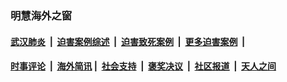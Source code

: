 
### 明慧海外之窗

####  [武汉肺炎](indexes/365.md?t=03170600) &nbsp;|&nbsp;  [迫害案例综述](indexes/328.md?t=03170600) &nbsp;|&nbsp; [迫害致死案例](indexes/277.md?t=03170600)  &nbsp;|&nbsp; [更多迫害案例](indexes/81.md?t=03170600)  &nbsp;|&nbsp; 
####  [时事评论](indexes/19.md?t=03170600) &nbsp;|&nbsp; [海外简讯](indexes/245.md?t=03170600)&nbsp;|&nbsp;  [社会支持](indexes/140.md?t=03170600) &nbsp;|&nbsp; [褒奖决议](indexes/282.md?t=03170600) &nbsp;|&nbsp; [社区报道](indexes/91.md?t=03170600)  &nbsp;|&nbsp; [天人之间](indexes/78.md?t=03170600) 

